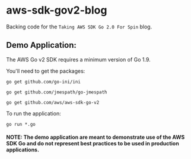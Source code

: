 # aws-sdk-gov2-blog
Backing code for the `Taking AWS SDK Go 2.0 For Spin` blog.


## Demo Application:

The AWS Go v2 SDK requires a minimum version of Go 1.9.

You'll need to get the packages:

`go get github.com/go-ini/ini`

`go get github.com/jmespath/go-jmespath`

`go get github.com/aws/aws-sdk-go-v2`


To run the application:

`go run *.go`

#### NOTE: The demo application are meant to demonstrate use of the AWS SDK Go and do not represent best practices to be used in production applications.
